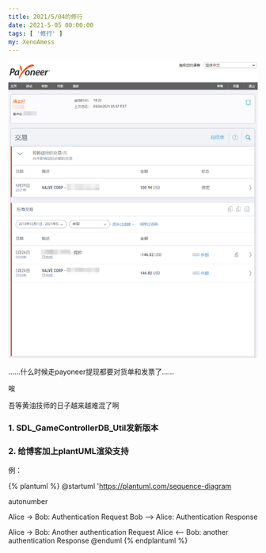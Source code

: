 ```yaml
---
title: 2021/5/04的修行
date: 2021-5-05 00:00:00
tags: [ '修行' ]
my: XenoAmess
---
```


![黄油技师](/resources/20210504修行/黄油技师.png)

……什么时候走payoneer提现都要对货单和发票了……

唉

吾等黄油技师的日子越来越难混了啊

### 1. SDL_GameControllerDB_Util发新版本

### 2. 给博客加上plantUML渲染支持

例：

{% plantuml %}
@startuml
'https://plantuml.com/sequence-diagram

autonumber

Alice -> Bob: Authentication Request
Bob --> Alice: Authentication Response

Alice -> Bob: Another authentication Request
Alice <-- Bob: another authentication Response
@enduml
{% endplantuml %}
